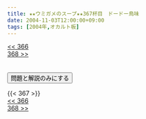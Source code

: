 ```yaml
---
title: ★★ウミガメのスープ★★367杯目　ドードー鳥味
date: 2004-11-03T12:00:00+09:00
tags: [2004年,オカルト板]
---
```

<div class="th_left"><a href="../366"><< 366</a></div>
<div class="th_right"><a href="../368">368 >></a></div>
<br><br>
<script src="../../js/cupsoup.js"></script>
<form>
<input type="button" value="問題と解説のみにする" onClick="toggleCupsoup()">
</form>
{{< 367 >}}
<div class="th_left"><a href="../366"><< 366</a></div>
<div class="th_right"><a href="../368">368 >></a></div>